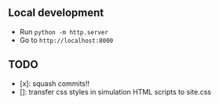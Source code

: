 ## Local development
- Run `python -m http.server`
- Go to `http://localhost:8000`
## TODO
- [x]: squash commits!!
- []: transfer css styles in simulation HTML scripts to site.css